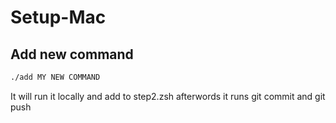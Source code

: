 # Setup-Mac

## Add new command
```sh
./add MY NEW COMMAND
```
It will run it locally and add to step2.zsh afterwords it runs git commit and git push
